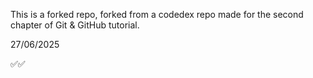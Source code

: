 This is a forked repo, forked from a codedex repo made for the second chapter of Git & GitHub tutorial.

27/06/2025 

✅✅
